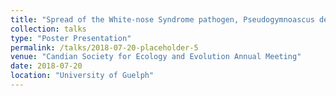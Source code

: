 ```yaml
---
title: "Spread of the White-nose Syndrome pathogen, Pseudogymnoascus destructans, is not strictly stepwise in North America"
collection: talks
type: "Poster Presentation"
permalink: /talks/2018-07-20-placeholder-5
venue: "Candian Society for Ecology and Evolution Annual Meeting"
date: 2018-07-20
location: "University of Guelph"
---
```

